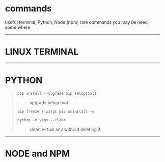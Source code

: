 # commands
useful terminal, Python, Node (npm) rare commands you may be need some where

---
# LINUX TERMINAL
---
# PYTHON

> ```terminal
> pip install --upgrade pip setuptools
> ```  
>> upgrade setup tool

> ```terminal
> pip freeze | xargs pip uninstall -y
> ```
> ```
> python -m venv --clear
> ```
>> clean virtual env without deleting it

---
# NODE and NPM
